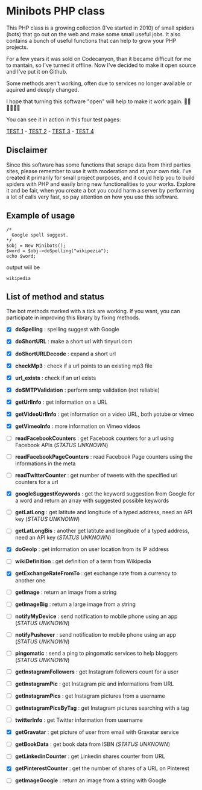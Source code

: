# Minibots PHP class

This PHP class is a growing collection (I've started in 2010) of small spiders (bots) that go out on the web and make some small useful jobs. It also contains a bunch of useful functions that can help to grow your PHP projects.

For a few years it was sold on Codecanyon, than it became difficult for me to mantain, so I've turned it offline. Now I've decided to make it open source and I've put it on Github.

Some methods aren't working, often due to services no longer available or aquired and deeply changed.

I hope that turning this software "open" will help to make it work again. 💪🏼💪🏼💪🏼

You can see it in action in this four test pages:

[TEST 1](https://www.barattalo.it/demo/minibots/test.php) - [TEST 2](https://www.barattalo.it/demo/minibots/test2.php) - [TEST 3](https://www.barattalo.it/demo/minibots/test3.php) - [TEST 4](https://www.barattalo.it/demo/minibots/test4.php)


## Disclaimer
Since this software has some functions that scrape data from third parties sites, please remember to use it with moderation and at your own risk. I've created it primarily for small project purposes, and it could help you to build spiders with PHP and easily bring new functionalities to your works.
Explore it and be fair, when you create a bot you could harm a server by performing a lot of calls very fast, so pay attention on how you use this software.


## Example of usage

```
/*
  Google spell suggest.
*/
$obj = New Minibots();
$word = $obj->doSpelling("wikipezia"); 
echo $word;
```
output wiil be

```wikipedia```

## List of method and status
The bot methods marked with a tick are working.
If you want, you can participate in improving this library by fixing methods.

- [x] **doSpelling** : spelling suggest with Google
- [x] **doShortURL** : make a short url with tinyurl.com
- [x] **doShortURLDecode** : expand a short url
- [x] **checkMp3** : check if a url points to an existing mp3 file 
- [x] **url_exists** : check if an url exists
- [x] **doSMTPValidation** : perform smtp validation (not reliable)
- [x] **getUrlInfo** : get information on a URL
- [x] **getVideoUrlInfo** : get information on a video URL, both yotube or vimeo
- [x] **getVimeoInfo** : more information on Vimeo videos
- [ ] **readFacebookCounters** : get Facebook counters for a url using Facebook APIs (_STATUS UNKNOWN_)
- [ ] **readFacebookPageCounters** : read Facebook Page counters using the informations in the meta
- [ ] **readTwitterCounter** : get number of tweets with the specified url counters for a url
- [x] **googleSuggestKeywords** : get the keyword suggestion from Google for a word and return an array with suggested possible keywords
- [ ] **getLatLong** : get latitute and longitude of a typed address, need an API key (_STATUS UNKNOWN_)
- [ ] **getLatLongBis** : another get latitute and longitude of a typed address, need an API key (_STATUS UNKNOWN_)
- [x] **doGeoIp** : get information on user location from its IP address
- [ ] **wikiDefinition** : get definition of a term from Wikipedia
- [x] **getExchangeRateFromTo** : get exchange rate from a currency to another one
- [ ] **getImage** : return an image from a string 
- [ ] **getImageBig** : return a large image from a string
- [ ] **notifyMyDevice** : send notification to mobile phone using an app (_STATUS UNKNOWN_)
- [ ] **notifyPushover** : send notification to mobile phone using an app (_STATUS UNKNOWN_)
- [ ] **pingomatic** : send a ping to pingomatic services to help bloggers (_STATUS UNKNOWN_)
- [ ] **getInstagramFollowers** : get Instagram followers count for a user
- [ ] **getInstagramPic** : get Instagram pic and informations from URL
- [ ] **getInstagramPics** : get Instagram pictures from a username
- [ ] **getInstagramPicsByTag** : get Instagram pictures searching with a tag
- [ ] **twitterInfo** : get Twitter information from username
- [x] **getGravatar** : get picture of user from email with Gravatar service
- [ ] **getBookData** : get book data from ISBN (_STATUS UNKNOWN_)
- [ ] **getLinkedinCounter** : get Linkedin shares counter from URL
- [x] **getPinterestCounter** : get the number of shares of a URL on Pinterest
- [ ] **getImageGoogle** : return an image from a string with Google


